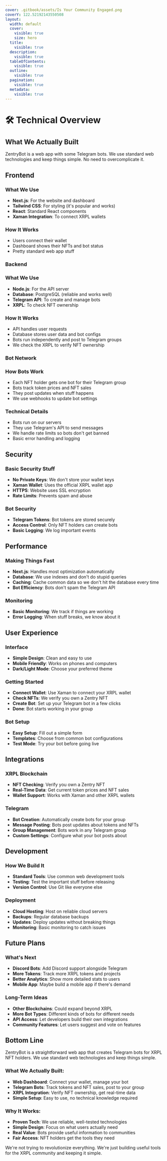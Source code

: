 ```yaml
---
cover: .gitbook/assets/Is Your Community Engaged.png
coverY: 122.52192143550508
layout:
  width: default
  cover:
    visible: true
    size: hero
  title:
    visible: true
  description:
    visible: true
  tableOfContents:
    visible: true
  outline:
    visible: true
  pagination:
    visible: true
  metadata:
    visible: true
---
```


# 🛠️ Technical Overview

## What We Actually Built

ZentryBot is a web app with some Telegram bots. We use standard web technologies and keep things simple. No need to overcomplicate it.

## Frontend

### What We Use

* **Next.js**: For the website and dashboard
* **Tailwind CSS**: For styling (it's popular and works)
* **React**: Standard React components
* **Xaman Integration**: To connect XRPL wallets

### How It Works

* Users connect their wallet
* Dashboard shows their NFTs and bot status
* Pretty standard web app stuff

### Backend

### What We Use

* **Node.js**: For the API server
* **Database**: PostgreSQL (reliable and works well)
* **Telegram API**: To create and manage bots
* **XRPL**: To check NFT ownership

### How It Works

* API handles user requests
* Database stores user data and bot configs
* Bots run independently and post to Telegram groups
* We check the XRPL to verify NFT ownership

### Bot Network

### How Bots Work

* Each NFT holder gets one bot for their Telegram group
* Bots track token prices and NFT sales
* They post updates when stuff happens
* We use webhooks to update bot settings

### Technical Details

* Bots run on our servers
* They use Telegram's API to send messages
* We handle rate limits so bots don't get banned
* Basic error handling and logging

## Security

### Basic Security Stuff

* **No Private Keys**: We don't store your wallet keys
* **Xaman Wallet**: Uses the official XRPL wallet app
* **HTTPS**: Website uses SSL encryption
* **Rate Limits**: Prevents spam and abuse

### Bot Security

* **Telegram Tokens**: Bot tokens are stored securely
* **Access Control**: Only NFT holders can create bots
* **Basic Logging**: We log important events

## Performance

### Making Things Fast

* **Next.js**: Handles most optimization automatically
* **Database**: We use indexes and don't do stupid queries
* **Caching**: Cache common data so we don't hit the database every time
* **Bot Efficiency**: Bots don't spam the Telegram API

### Monitoring

* **Basic Monitoring**: We track if things are working
* **Error Logging**: When stuff breaks, we know about it

## User Experience

### Interface

* **Simple Design**: Clean and easy to use
* **Mobile Friendly**: Works on phones and computers
* **Dark/Light Mode**: Choose your preferred theme

### Getting Started

* **Connect Wallet**: Use Xaman to connect your XRPL wallet
* **Check NFTs**: We verify you own a Zentry NFT
* **Create Bot**: Set up your Telegram bot in a few clicks
* **Done**: Bot starts working in your group

### Bot Setup

* **Easy Setup**: Fill out a simple form
* **Templates**: Choose from common bot configurations
* **Test Mode**: Try your bot before going live

## Integrations

### XRPL Blockchain

* **NFT Checking**: Verify you own a Zentry NFT
* **Real-Time Data**: Get current token prices and NFT sales
* **Wallet Support**: Works with Xaman and other XRPL wallets

### Telegram

* **Bot Creation**: Automatically create bots for your group
* **Message Posting**: Bots post updates about tokens and NFTs
* **Group Management**: Bots work in any Telegram group
* **Custom Settings**: Configure what your bot posts about

## Development

### How We Build It

* **Standard Tools**: Use common web development tools
* **Testing**: Test the important stuff before releasing
* **Version Control**: Use Git like everyone else

### Deployment

* **Cloud Hosting**: Host on reliable cloud servers
* **Backups**: Regular database backups
* **Updates**: Deploy updates without breaking things
* **Monitoring**: Basic monitoring to catch issues

## Future Plans

### What's Next

* **Discord Bots**: Add Discord support alongside Telegram
* **More Tokens**: Track more XRPL tokens and projects
* **Better Analytics**: Show more detailed stats to users
* **Mobile App**: Maybe build a mobile app if there's demand

### Long-Term Ideas

* **Other Blockchains**: Could expand beyond XRPL
* **More Bot Types**: Different kinds of bots for different needs
* **API Access**: Let developers build their own integrations
* **Community Features**: Let users suggest and vote on features

## Bottom Line

ZentryBot is a straightforward web app that creates Telegram bots for XRPL NFT holders. We use standard web technologies and keep things simple.

### What We Actually Built:

* **Web Dashboard**: Connect your wallet, manage your bot
* **Telegram Bots**: Track tokens and NFT sales, post to your group
* **XRPL Integration**: Verify NFT ownership, get real-time data
* **Simple Setup**: Easy to use, no technical knowledge required

### Why It Works:

* **Proven Tech**: We use reliable, well-tested technologies
* **Simple Design**: Focus on what users actually need
* **Real Value**: Bots provide useful information to communities
* **Fair Access**: NFT holders get the tools they need

We're not trying to revolutionize everything. We're just building useful tools for the XRPL community and keeping it simple.
